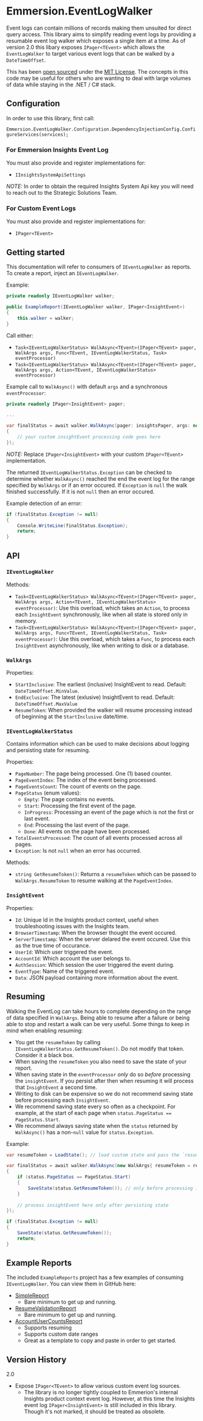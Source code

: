 # Emmersion.EventLogWalker

Event logs can contain millions of records making them unsuited for direct query access. This library aims to simplify reading event logs by providing a resumable event log walker which exposes a single item at a time. As of version 2.0 this libary exposes `IPager<TEvent>` which allows the `EventLogWalker` to target various event logs that can be walked by a `DateTimeOffset`.

This has been [open sourced](https://github.com/emmersion/engineering-at-emmersion#open-source)
under the [MIT License](./LICENSE). The concepts in this code may be useful for others who are wanting to deal with large volumes of data while staying in the .NET / C# stack.


## Configuration

In order to use this library, first call:

`Emmersion.EventLogWalker.Configuration.DependencyInjectionConfig.ConfigureServices(services);`

### For Emmersion Insights Event Log

You must also provide and register implementations for: 

- `IInsightsSystemApiSettings`

*NOTE:* In order to obtain the required Insights System Api key you will need to reach out to the Strategic Solutions Team.

### For Custom Event Logs

You must also provide and register implementations for: 

- `IPager<TEvent>`

## Getting started

This documentation will refer to consumers of `IEventLogWalker` as reports. To create a report, inject an `IEventLogWalker`.

Example:

```c#
private readonly IEventLogWalker walker;

public ExampleReport(IEventLogWalker walker, IPager<InsightEvent>)
{
    this.walker = walker;
}
```

Call either:
- `Task<IEventLogWalkerStatus> WalkAsync<TEvent>(IPager<TEvent> pager, WalkArgs args, Func<TEvent, IEventLogWalkerStatus, Task> eventProcessor)`
- `Task<IEventLogWalkerStatus> WalkAsync<TEvent>(IPager<TEvent> pager, WalkArgs args, Action<TEvent, IEventLogWalkerStatus> eventProcessor)` 

Example call to `WalkAsync()` with default `args` and a synchronous `eventProcessor`:

```c#
private readonly IPager<InsightEvent> pager;

...

var finalStatus = await walker.WalkAsync(pager: insightsPager, args: new WalkArgs(), eventProcessor: (insightEvent, status) =>
{
    // your custom insightEvent processing code goes here
});
```

*NOTE:* Replace `IPager<InsightEvent>` with your custom `IPager<TEvent>` implementation.

The returned `IEventLogWalkerStatus.Exception` can be checked to determine whether `WalkAsync()` reached the end the event log for the range specified by `WalkArgs` or if an error occured. If `Exception` is `null` the walk finished successfully. If it is not `null` then an error occured.

Example detection of an error:

```c#
if (finalStatus.Exception != null)
{
    Console.WriteLine(finalStatus.Exception);
    return;
}
```

## API

### `IEventLogWalker`
Methods:
- `Task<IEventLogWalkerStatus> WalkAsync<TEvent>(IPager<TEvent> pager, WalkArgs args, Action<TEvent, IEventLogWalkerStatus> eventProcessor)`: Use this overload, which takes an `Action`, to process each `InsightEvent` synchronously, like when all state is stored only in memory.
- `Task<IEventLogWalkerStatus> WalkAsync<TEvent>(IPager<TEvent> pager, WalkArgs args, Func<TEvent, IEventLogWalkerStatus, Task> eventProcessor)`: Use this overload, which takes a `Func`, to process each `InsightEvent` asynchronously, like when writing to disk or a database.

### `WalkArgs`
Properties:
- `StartInclusive`: The earliest (inclusive) InsightEvent to read. Default: `DateTimeOffset.MinValue`.
- `EndExclusive`: The latest (exlusive) InsightEvent to read. Default: `DateTimeOffset.MaxValue` 
- `ResumeToken`: When provided the walker will resume processing instead of beginning at the `StartInclusive` date/time.

### `IEventLogWalkerStatus`
Contains information which can be used to make decisions about logging and persisting state for resuming.

Properties:
- `PageNumber`: The page being processed. One (1) based counter.
- `PageEventIndex`: The index of the event being processed.
- `PageEventsCount`: The count of events on the page.
- `PageStatus` (enum values):
    - `Empty`: The page contains no events.
    - `Start`: Processing the first event of the page.
    - `InProgress`: Processing an event of the page which is not the first or last event.
    - `End`: Processing the last event of the page.
    - `Done`: All events on the page have been processed.
- `TotalEventsProcessed`: The count of all events processed across all pages.
- `Exception`: Is not `null` when an error has occurred.

Methods:
- `string GetResumeToken()`: Returns a `resumeToken` which can be passed to `WalkArgs.ResumeToken` to resume walking at the `PageEventIndex`.

### `InsightEvent`
Properties:
- `Id`: Unique Id in the Insights product context, useful when troubleshooting issues with the Insights team.
- `BrowserTimestamp`: When the browser thought the event occured.
- `ServerTimestamp`: When the server delared the event occured. Use this as the true time of occurance.
- `UserId`: Which user triggered the event.
- `AccountId`: Which account the user belongs to.
- `AuthSession`: Which session the user triggered the event during.
- `EventType`: Name of the triggered event.
- `Data`: JSON payload containing more information about the event.


## Resuming

Walking the EventLog can take hours to complete depending on the range of data specified in `WalkArgs`. Being able to resume after a failure or being able to stop and restart a walk can be very useful. Some things to keep in mind when enabling resuming:

- You get the `resumeToken` by calling `IEventLogWalkerStatus.GetResumeToken()`. Do not modify that token. Consider it a black box.
- When saving the `resumeToken` you also need to save the state of your report.
- When saving state in the `eventProcessor` _only_ do so *before* processing the `insightEvent`. If you persist after then when resuming it will process that `InsightEvent` a second time.
- Writing to disk can be expensive so we do not recommend saving state before processing each `InsightEvent`.
- We recommend saving state every so often as a checkpoint. For example, at the start of each page when `status.PageStatus == PageStatus.Start`.
- We recommend always saving state when the `status` returned by `WalkAsync()` has a non-`null` value for `status.Exception`.

Example:

```c#
var resumeToken = LoadState(); // load custom state and pass the `resumeToken` to `WalkArgs.ResumeToken`

var finalStatus = await walker.WalkAsync(new WalkArgs{ resumeToken = resumeToken}, (insightEvent, status) =>
{
    if (status.PageStatus == PageStatus.Start)
    {
        SaveState(status.GetResumeToken()); // only before processing insightEvent
    }
    
    // process insightEvent here only after persisting state
});

if (finalStatus.Exception != null)
{
    SaveState(status.GetResumeToken());
    return;
}
```

## Example Reports
The included `ExampleReports` project has a few examples of consuming `IEventLogWalker`. You can view them in GitHub here:
- [SimpleReport](https://github.com/emmersion/Emmersion.EventLogWalker/blob/main/ExampleReports/SimpleReport.cs)
  - Bare minimum to get up and running.
- [ResumeValidationReport](https://github.com/emmersion/Emmersion.EventLogWalker/blob/main/ExampleReports/ResumeValidationReport.cs)
  - Bare minimum to get up and running.
- [AccountUserCountsReport](https://github.com/emmersion/Emmersion.EventLogWalker/blob/main/ExampleReports/AccountUserCountsReport.cs)
  - Supports resuming
  - Supports custom date ranges
  - Great as a template to copy and paste in order to get started.


## Version History

2.0
- Expose `IPager<TEvent>` to allow various custom event log sources.
    - The library is no longer tightly coupled to Emmerion's internal Insights product context event log. However, at this time the Insights event log `IPager<InsightEvent>` is still included in this library. Though it's not marked, it should be treated as obsolete.